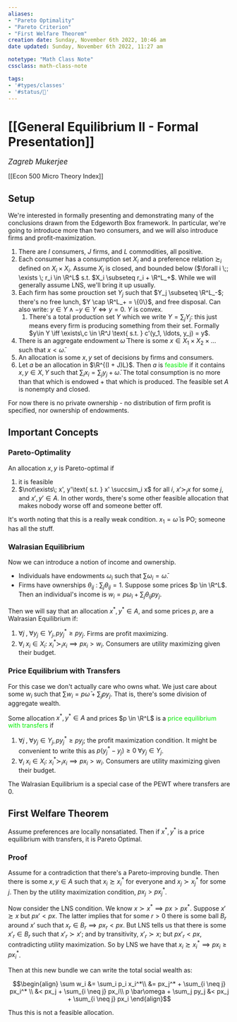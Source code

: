 ```yaml
---
aliases:
- "Pareto Optimality"
- "Pareto Criterion"
- "First Welfare Theorem"
creation date: Sunday, November 6th 2022, 10:46 am
date updated: Sunday, November 6th 2022, 11:27 am

notetype: "Math Class Note"
cssclass: math-class-note

tags: 
- '#types/classes'
- '#status/🚧'
---
```


# [[General Equilibrium II - Formal Presentation]]
<span style = "font-size:120%"><i >Zagreb Mukerjee </i></span>

[[Econ 500 Micro Theory Index]]

## Setup

We're interested in formally presenting and demonstrating many of the conclusions drawn from the Edgeworth Box framework. In particular, we're going to introduce more than two consumers, and we will also introduce firms and profit-maximization. 

1) There are $I$ consumers, $J$ firms, and $L$ commodities, all positive. 
2) Each consumer has a consumption set $X_i$ and a preference relation $\succsim_i$ defined on $X_i \times X_i$. Assume $X_i$ is closed, and bounded below ($\forall i \;; \exists \; r_i \in \R^L$ s.t. $X_i \subseteq r_i + \R^L_+$. While we will generally assume LNS, we'll bring it up usually.  
3) Each firm has some prouction set $Y_j$ such that $Y_j \subseteq \R^L_-$; there's no free lunch, $Y \cap \R^L_+ = \{0\}$, and free disposal. Can also write: $y \in Y \land -y \in Y \iff y = 0$. $Y$ is convex. 
	1) There's a total production set $Y$ which we write $Y = \sum_j Y_j$: this just means every firm is producing something from their set. Formally $y\in Y \iff \exists\,c \in \R^J \text{ s.t. } c'(y_1, \ldots, y_j) = y$. 
4) There is an aggregate endowment $\bar\omega$ There is some $x \in X_1 \times X_2 \times \ldots$ such that $x < \bar\omega$. 
5) An allocation is some $x,y$ set of decisions by firms and consumers. 
6) Let $a$ be an allocation in $\R^{(I + J)L}$. Then $a$ is <font color=gree>feasible</font> if it contains $x, y \in X, Y$ such that $\sum_i x_i = \sum_j y_j + \bar\omega$. The total consumption is no more than that which is endowed + that which is produced. The feasible set $A$ is nonempty and closed.

For now there is no private ownership - no distribution of firm profit is specified, nor ownership of endowments. 

## Important Concepts

### Pareto-Optimality

An allocation $x,y$ is Pareto-optimal if
1) it is feasible
2) $\not\exists\; x', y'\text{ s.t. } x' \succsim_i x$ for all $i$, $x' \succ_j x$ for some $j$, and $x', y' \in A$. In other words, there's some other feasible allocation that makes nobody worse off and someone better off. 

It's worth noting that this is a really weak condition. $x_1 = \bar \omega$ is PO; someone has all the stuff. 

### Walrasian Equilibrium

Now we can introduce a notion of income and ownership. 
- Individuals have endowments $\omega_i$ such that $\sum \omega_i = \bar\omega$. 
- Firms have ownerships $\theta_{ij}$ : $\sum_j \theta_{ij} = 1$. 
Suppose some prices $p \in \R^L$. Then an individual's income is $w_i = p \omega_i + \sum_j \theta_{ij}py_j$. 

Then we will say that an allocation $x^*, y^* \in A$, and some prices $p$, are a Walrasian Equilibrium if: 
1) $\forall j\;, \; \forall y_j \in Y_j, py_j^* \geq py_j$. Firms are profit maximizing. 
2) $\forall _i$ $x_i \in X_i$: $x_i^* \succ_i x_i \implies px_i > w_i$. Consumers are utility maximizing given their budget. 

### Price Equilibrium with Transfers

For this case we don't actually care who owns what. We just care about some $w_i$ such that $\sum w_i = p \bar\omega + \sum_j py_j$. That is, there's some division of aggregate wealth. 

Some allocation $x^*, y^* \in A$ and prices $p \in \R^L$ is a <font color=gree>price equilibrium with transfers</font> if 
1) $\forall j\;, \; \forall y_j \in Y_j, py_j^* \geq py_j$; the profit maximization condition. It might be convenient to write this as $p(y_j^* - y_j) \geq 0 \; \forall y_j \in Y_j$. 
2) $\forall _i$ $x_i \in X_i$: $x_i^* \succ_i x_i \implies px_i > w_i$. Consumers are utility maximizing given their budget. 

The Walrasian Equilibrium is a special case of the PEWT where transfers are $0$. 

## First Welfare Theorem

Assume preferences are locally nonsatiated. Then if $x^*, y^*$ is a price equilibrium with transfers, it is Pareto Optimal. 


### Proof

Assume for a contradiction that there's a Pareto-improving bundle. Then there is some $x, y \in A$ such that $x_i \succsim x_i^*$ for everyone and $x_j \succ x^*_j$ for some $j$. Then by the utility maximization condition, $px_j > px_j^*$. 

Now consider the LNS condition. We know $x \succ x^* \implies px> px^*$. Suppose $x' \succsim x$ but $px' < px$. The latter implies that for some $r>0$ there is some ball $B_r$ around $x'$ such that $x_r \in B_r \implies px_r < px$. But LNS tells us that there is some $x'_r \in B_r$ such that $x'_r \succ x'$; and by transitivity, $x'_r \succ x$; but $px'_r < px$, contradicting utility maximization. So by LNS we have that $x_i \succsim x_i^* \implies px_i \geq px_i^*$. 

Then at this new bundle we can write the total social wealth as: 

$$\begin{align}
\sum w_i &= \sum_i p_i x_i^*\\
&= px_j^* + \sum_{i \neq j} px_i^* \\
&< px_j + \sum_{i \neq j} px_i\\
p \bar\omega + \sum_j py_j &< px_j + \sum_{i \neq j} px_i
\end{align}$$

Thus this is not a feasible allocation. 
